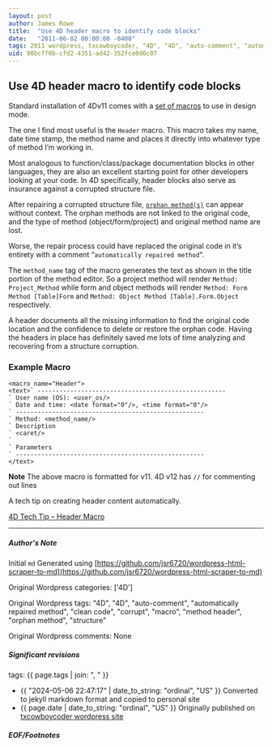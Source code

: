 ```yaml
---
layout: post
author: James Rowe
title:  "Use 4D header macro to identify code blocks"
date:   "2011-06-02 00:00:00 -0400"
tags: 2011 wordpress, txcowboycoder, "4D", "4D", "auto-comment", "automatically repaired method", "clean code", "corrupt", "macro", "method header", "orphan method", "structure"
uid: 90bcff0b-cfd2-4351-ad42-352fce0d6c07
---
```



## Use 4D header macro to identify code blocks


Standard installation of 4Dv11 comes with a [set of macros](http://kb.4d.com/search/assetid=76246) to use in design mode.


The one I find most useful is the `Header` macro. This macro takes my name, date time stamp, the method name and places it directly into whatever type of method I’m working in.


Most analogous to function/class/package documentation blocks in other languages, they are also an excellent starting point for other developers looking at your code. In 4D specifically, header blocks also serve as insurance against a corrupted structure file. 


After repairing a corrupted structure file, [`orphan method(s)`](http://kb.4d.com/search/assetid=76268) can appear without context. The orphan methods are not linked to the original code, and the type of method (object/form/project) and original method name are lost.


Worse, the repair process could have replaced the original code in it’s entirety with a comment “`automatically repaired method`“.


The `method_name` tag of the macro generates the text as shown in the title portion of the method editor. So a project method will render `Method: Project_Method` while form and object methods will render `Method: Form Method [Table]Form` and `Method: Object Method [Table].Form.Object` respectively.


A header documents all the missing information to find the original code location and the confidence to delete or restore the orphan code. Having the headers in place has definitely saved me lots of time analyzing and recovering from a structure corruption.


### Example Macro



```
<macro name="Header">
<text>` ----------------------------------------------------
` User name (OS): <user_os/>
` Date and time: <date format="0"/>, <time format="0"/>
` ----------------------------------------------------
` Method: <method_name/>
` Description
` <caret/>
`
` Parameters
` ----------------------------------------------------
</text>

```

**Note** The above macro is formatted for v11. 4D v12 has `//` for commenting out lines


A tech tip on creating header content automatically.  

[4D Tech Tip – Header Macro](http://kb.4d.com/search/assetid=49171)




---

##### Author's Note

Initial `md` Generated using [https://github.com/jsr6720/wordpress-html-scraper-to-md](https://github.com/jsr6720/wordpress-html-scraper-to-md)

Original Wordpress categories: ['4D']

Original Wordpress tags: "4D", "4D", "auto-comment", "automatically repaired method", "clean code", "corrupt", "macro", "method header", "orphan method", "structure"

Original Wordpress comments: None

##### Significant revisions

tags: {{ page.tags | join: ", " }} <!-- todo move this somewhere -->

- {{ "2024-05-06 22:47:17" | date_to_string: "ordinal", "US" }} Converted to jekyll markdown format and copied to personal site
- {{ page.date | date_to_string: "ordinal", "US" }} Originally published on [txcowboycoder wordpress site](https://txcowboycoder.wordpress.com/2011/06/02/use-4d-header-macro-to-identify-code-blocks/)

##### EOF/Footnotes

